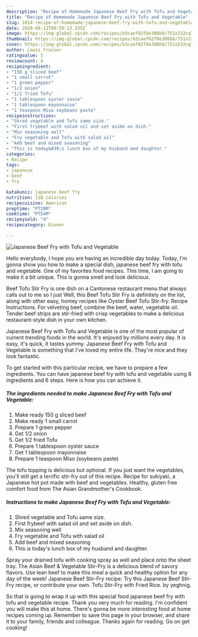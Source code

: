 ```yaml
---
description: "Recipe of Homemade Japanese Beef Fry with Tofu and Vegetable"
title: "Recipe of Homemade Japanese Beef Fry with Tofu and Vegetable"
slug: 1014-recipe-of-homemade-japanese-beef-fry-with-tofu-and-vegetable
date: 2020-08-12T00:59:13.335Z
image: https://img-global.cpcdn.com/recipes/b3caef82f8e308b8/751x532cq70/japanese-beef-fry-with-tofu-and-vegetable-recipe-main-photo.jpg
thumbnail: https://img-global.cpcdn.com/recipes/b3caef82f8e308b8/751x532cq70/japanese-beef-fry-with-tofu-and-vegetable-recipe-main-photo.jpg
cover: https://img-global.cpcdn.com/recipes/b3caef82f8e308b8/751x532cq70/japanese-beef-fry-with-tofu-and-vegetable-recipe-main-photo.jpg
author: Lewis Frazier
ratingvalue: 5
reviewcount: 4
recipeingredient:
- "150 g sliced beef"
- "1 small carrot"
- "1 green pepper"
- "1/2 onion"
- "1/2 fried Tofu"
- "1 tablespoon oyster sauce"
- "1 tablespoon mayonnaise"
- "1 teaspoon Miso soybeans paste"
recipeinstructions:
- "Shred vegetable and Tofu same size."
- "First frybeef with salad oil and set aside on dish."
- "Mix seasoning well"
- "Fry vegetable and Tofu with salad oil"
- "Add beef and mixed seasoning"
- "This is today&#39;s lunch box of my husband and daughter."
categories:
- Recipe
tags:
- japanese
- beef
- fry

katakunci: japanese beef fry 
nutrition: 118 calories
recipecuisine: American
preptime: "PT20M"
cooktime: "PT54M"
recipeyield: "4"
recipecategory: Dinner

---
```



![Japanese Beef Fry with Tofu and Vegetable](https://img-global.cpcdn.com/recipes/b3caef82f8e308b8/751x532cq70/japanese-beef-fry-with-tofu-and-vegetable-recipe-main-photo.jpg)

Hello everybody, I hope you are having an incredible day today. Today, I'm gonna show you how to make a special dish, japanese beef fry with tofu and vegetable. One of my favorites food recipes. This time, I am going to make it a bit unique. This is gonna smell and look delicious.

Beef Tofu Stir Fry is one dish on a Cantonese restaurant menu that always calls out to me so I just Well, this Beef Tofu Stir Fry is definitely on the list, along with other easy, homey recipes like Oyster Beef Tofu Stir-fry: Recipe Instructions. For velveting beef, combine the beef, water, vegetable oil. Tender beef strips are stir-fried with crisp vegetables to make a delicious restaurant-style dish in your own kitchen.

Japanese Beef Fry with Tofu and Vegetable is one of the most popular of current trending foods in the world. It's enjoyed by millions every day. It is easy, it's quick, it tastes yummy. Japanese Beef Fry with Tofu and Vegetable is something that I've loved my entire life. They're nice and they look fantastic.


To get started with this particular recipe, we have to prepare a few ingredients. You can have japanese beef fry with tofu and vegetable using 8 ingredients and 6 steps. Here is how you can achieve it.

<!--inarticleads1-->

##### The ingredients needed to make Japanese Beef Fry with Tofu and Vegetable:

1. Make ready 150 g sliced beef
1. Make ready 1 small carrot
1. Prepare 1 green pepper
1. Get 1/2 onion
1. Get 1/2 fried Tofu
1. Prepare 1 tablespoon oyster sauce
1. Get 1 tablespoon mayonnaise
1. Prepare 1 teaspoon Miso (soybeans paste)


The tofu topping is delicious but optional. If you just want the vegetables, you&#39;ll still get a terrific stir-fry out of this recipe. Recipe for sukiyaki, a Japanese hot pot made with beef and vegetables. Healthy, gluten free comfort food from The Asian Grandmother&#39;s Cookbook. 

<!--inarticleads2-->

##### Instructions to make Japanese Beef Fry with Tofu and Vegetable:

1. Shred vegetable and Tofu same size.
1. First frybeef with salad oil and set aside on dish.
1. Mix seasoning well
1. Fry vegetable and Tofu with salad oil
1. Add beef and mixed seasoning
1. This is today&#39;s lunch box of my husband and daughter.


Spray your drained tofu with cooking spray as well and place onto the sheet tray. The Asian Beef &amp; Vegetable Stir-Fry is a delicious blend of savory flavors. Use lean beef to make this meal a quick and healthy option for any day of the week! Japanese Beef Stir-Fry recipe: Try this Japanese Beef Stir-Fry recipe, or contribute your own. Tofu Stir-Fry with Fried Rice. by yeghnig. 

So that is going to wrap it up with this special food japanese beef fry with tofu and vegetable recipe. Thank you very much for reading. I'm confident you will make this at home. There's gonna be more interesting food at home recipes coming up. Remember to save this page in your browser, and share it to your family, friends and colleague. Thanks again for reading. Go on get cooking!
